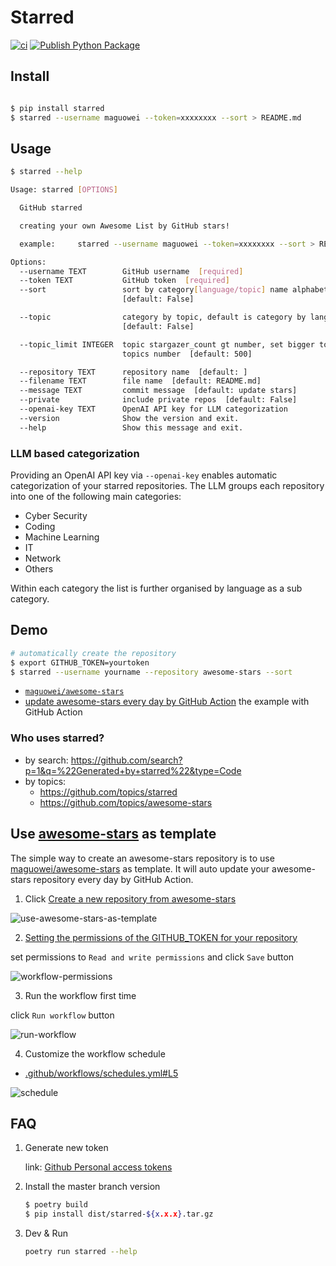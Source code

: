 # Starred

[![ci](https://github.com/maguowei/starred/actions/workflows/ci.yml/badge.svg)](https://github.com/maguowei/starred/actions/workflows/ci.yml)
[![Publish Python Package](https://github.com/maguowei/starred/actions/workflows/publish.yml/badge.svg)](https://github.com/maguowei/starred/actions/workflows/publish.yml)

## Install

```bash

$ pip install starred
$ starred --username maguowei --token=xxxxxxxx --sort > README.md
```

## Usage

```bash
$ starred --help

Usage: starred [OPTIONS]

  GitHub starred

  creating your own Awesome List by GitHub stars!

  example:     starred --username maguowei --token=xxxxxxxx --sort > README.md

Options:
  --username TEXT        GitHub username  [required]
  --token TEXT           GitHub token  [required]
  --sort                 sort by category[language/topic] name alphabetically
                         [default: False]

  --topic                category by topic, default is category by language
                         [default: False]

  --topic_limit INTEGER  topic stargazer_count gt number, set bigger to reduce
                         topics number  [default: 500]

  --repository TEXT      repository name  [default: ]
  --filename TEXT        file name  [default: README.md]
  --message TEXT         commit message  [default: update stars]
  --private              include private repos  [default: False]
  --openai-key TEXT      OpenAI API key for LLM categorization
  --version              Show the version and exit.
  --help                 Show this message and exit.
```

### LLM based categorization

Providing an OpenAI API key via `--openai-key` enables automatic
categorization of your starred repositories. The LLM groups each
repository into one of the following main categories:

- Cyber Security
- Coding
- Machine Learning
- IT
- Network
- Others

Within each category the list is further organised by language
as a sub category.

## Demo

```bash
# automatically create the repository
$ export GITHUB_TOKEN=yourtoken
$ starred --username yourname --repository awesome-stars --sort
```

- [`maguowei/awesome-stars`](https://github.com/maguowei/awesome-stars)
- [update awesome-stars every day by GitHub Action](https://github.com/maguowei/awesome-stars/blob/master/.github/workflows/schedules.yml) the example with GitHub Action

### Who uses starred?

- by search: https://github.com/search?p=1&q=%22Generated+by+starred%22&type=Code
- by topics:
  - https://github.com/topics/starred
  - https://github.com/topics/awesome-stars

## Use [awesome-stars](https://github.com/maguowei/awesome-stars) as template

The simple way to create an awesome-stars repository is to use [maguowei/awesome-stars](https://github.com/maguowei/awesome-stars/generate) as template.
It will auto update your awesome-stars repository every day by GitHub Action.

1. Click [Create a new repository from awesome-stars](https://github.com/maguowei/awesome-stars/generate)

![use-awesome-stars-as-template](https://raw.githubusercontent.com/maguowei/starred/master/imgs/use-awesome-stars-as-template.png)

2. [Setting the permissions of the GITHUB_TOKEN for your repository](https://docs.github.com/en/repositories/managing-your-repositorys-settings-and-features/enabling-features-for-your-repository/managing-github-actions-settings-for-a-repository#setting-the-permissions-of-the-github_token-for-your-repository)

set permissions to `Read and write permissions` and click `Save` button

![workflow-permissions](https://raw.githubusercontent.com/maguowei/starred/master/imgs/workflow-permissions.png)

3. Run the workflow first time

click `Run workflow` button

![run-workflow](https://raw.githubusercontent.com/maguowei/starred/master/imgs/run-workflow.png)

4. Customize the workflow schedule

- [.github/workflows/schedules.yml#L5](https://github.com/maguowei/awesome-stars/blob/master/.github/workflows/schedules.yml#L5)

![schedule](https://raw.githubusercontent.com/maguowei/starred/master/imgs/schedule.png)

## FAQ

1. Generate new token

   link: [Github Personal access tokens](https://github.com/settings/tokens)

2. Install the master branch version

    ```bash
    $ poetry build 
    $ pip install dist/starred-${x.x.x}.tar.gz
    ```
3. Dev & Run
   ```bash
   poetry run starred --help
   ```